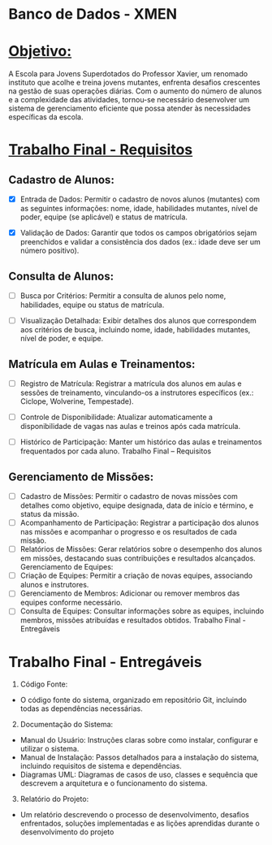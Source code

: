 # Banco de Dados - XMEN

# <ins>Objetivo:<ins>

A Escola para Jovens Superdotados do Professor Xavier, um renomado instituto que acolhe e treina jovens mutantes, enfrenta
desafios crescentes na gestão de suas operações diárias. Com o aumento do número de alunos e a complexidade das atividades,
tornou-se necessário desenvolver um sistema de gerenciamento eficiente que possa atender às necessidades específicas da escola.


# <ins>Trabalho Final - Requisitos<ins>

## Cadastro de Alunos:
- [X] Entrada de Dados: Permitir o cadastro de novos alunos (mutantes) com as seguintes informações: nome, idade, habilidades mutantes, nível de poder, equipe (se aplicável) e status de matrícula.
- [X] Validação de Dados: Garantir que todos os campos obrigatórios sejam preenchidos e validar a consistência dos dados (ex.: idade
deve ser um número positivo).


## Consulta de Alunos:
- [ ] Busca por Critérios: Permitir a consulta de alunos pelo nome, habilidades, equipe ou status de matrícula.
- [ ] Visualização Detalhada: Exibir detalhes dos alunos que correspondem aos critérios de busca, incluindo nome, idade, habilidades
mutantes, nível de poder, e equipe.


## Matrícula em Aulas e Treinamentos:
- [ ] Registro de Matrícula: Registrar a matrícula dos alunos em aulas e sessões de treinamento, vinculando-os a instrutores específicos
(ex.: Ciclope, Wolverine, Tempestade).
- [ ] Controle de Disponibilidade: Atualizar automaticamente a disponibilidade de vagas nas aulas e treinos após cada matrícula.
- [ ] Histórico de Participação: Manter um histórico das aulas e treinamentos frequentados por cada aluno.
Trabalho Final – Requisitos


## Gerenciamento de Missões:
- [ ] Cadastro de Missões: Permitir o cadastro de novas missões com detalhes como objetivo, equipe designada, data de início e término,
e status da missão.
- [ ] Acompanhamento de Participação: Registrar a participação dos alunos nas missões e acompanhar o progresso e os resultados de
cada missão.
- [ ] Relatórios de Missões: Gerar relatórios sobre o desempenho dos alunos em missões, destacando suas contribuições e resultados
alcançados.
Gerenciamento de Equipes:
- [ ] Criação de Equipes: Permitir a criação de novas equipes, associando alunos e instrutores.
- [ ] Gerenciamento de Membros: Adicionar ou remover membros das equipes conforme necessário.
- [ ] Consulta de Equipes: Consultar informações sobre as equipes, incluindo membros, missões atribuídas e resultados obtidos.
Trabalho Final - Entregáveis

# Trabalho Final - Entregáveis
1. Código Fonte:
- O código fonte do sistema, organizado em repositório Git, incluindo todas as dependências necessárias.
2. Documentação do Sistema:
- Manual do Usuário: Instruções claras sobre como instalar, configurar e utilizar o sistema.
- Manual de Instalação: Passos detalhados para a instalação do sistema, incluindo requisitos de sistema e dependências.
- Diagramas UML: Diagramas de casos de uso, classes e sequência que descrevem a arquitetura e o funcionamento do sistema.
3. Relatório do Projeto:
- Um relatório descrevendo o processo de desenvolvimento, desafios enfrentados, soluções implementadas e as lições aprendidas
durante o desenvolvimento do projeto